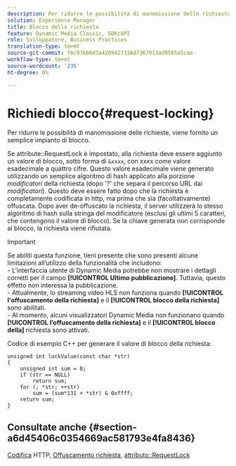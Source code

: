 ```yaml
---
description: Per ridurre le possibilità di manomissione delle richieste, viene fornito un semplice impianto di blocco.
solution: Experience Manager
title: Blocco della richiesta
feature: Dynamic Media Classic, SDK/API
role: Sviluppatore, Business Practices
translation-type: tm+mt
source-git-commit: f6c97606d7a4209427316d7367013ad9585a5cae
workflow-type: tm+mt
source-wordcount: '235'
ht-degree: 0%

---
```



# Richiedi blocco{#request-locking}

Per ridurre le possibilità di manomissione delle richieste, viene fornito un semplice impianto di blocco.

Se attribute::RequestLock è impostato, alla richiesta deve essere aggiunto un valore di blocco, sotto forma di `&xxxx`, con xxxx come valore esadecimale a quattro cifre. Questo valore esadecimale viene generato utilizzando un semplice algoritmo di hash applicato alla porzione *modificatori* della richiesta (dopo &#39;?&#39; che separa il percorso URL dai *modificatori*). Questo deve essere fatto dopo che la richiesta è completamente codificata in http, ma prima che sia (facoltativamente) offuscata. Dopo aver de-offuscato la richiesta, il server utilizzerà lo stesso algoritmo di hash sulla stringa del modificatore (esclusi gli ultimi 5 caratteri, che contengono il valore di blocco). Se la chiave generata non corrisponde al blocco, la richiesta viene rifiutata.

>[!IMPORTANT]
>
>Se abiliti questa funzione, tieni presente che sono presenti alcune limitazioni all’utilizzo della funzionalità che includono:<br>- L’interfaccia utente di Dynamic Media potrebbe non mostrare i dettagli corretti per il campo **[!UICONTROL Ultimo pubblicazione]**. Tuttavia, questo effetto non interessa la pubblicazione.<br>- Attualmente, lo streaming video HLS non funziona quando **[!UICONTROL l&#39;offuscamento della richiesta]** e il  **[!UICONTROL blocco della richiesta]** sono abilitati.<br>- Al momento, alcuni visualizzatori Dynamic Media non funzionano quando  **[!UICONTROL l’offuscamento della richiesta]** e il  **[!UICONTROL blocco della]** richiesta sono attivati.

Codice di esempio C++ per generare il valore di blocco della richiesta:

```
unsigned int lockValue(const char *str) 
{ 
    unsigned int sum = 0; 
    if (str == NULL) 
        return sum; 
    for (; *str; ++str) 
        sum = (sum*131 + *str) & 0xffff; 
    return sum; 
} 
```

## Consultate anche {#section-a6d45406c0354669ac581793e4fa8436}

[Codifica](../../../../../is-api/http-ref/image-serving-api-ref/c-http-protocol-reference/c-syntax-and-features/r-http-encoding.md#reference-bb34dd13f316462695448acfa8f92df7) HTTP,  [Offuscamento richiesta](../../../../../is-api/http-ref/image-serving-api-ref/c-http-protocol-reference/c-syntax-and-features/r-request-obfuscation.md#reference-895f65d6796c43bb9bad21a676ed714d),  [attributo::RequestLock](../../../../../is-api/image-catalog/image-serving-api-ref/c-image-catalog-reference/c-attributes-reference/r-requestlock.md#reference-8bbe2f581be847d3b9fa123e8e5e94b0)
